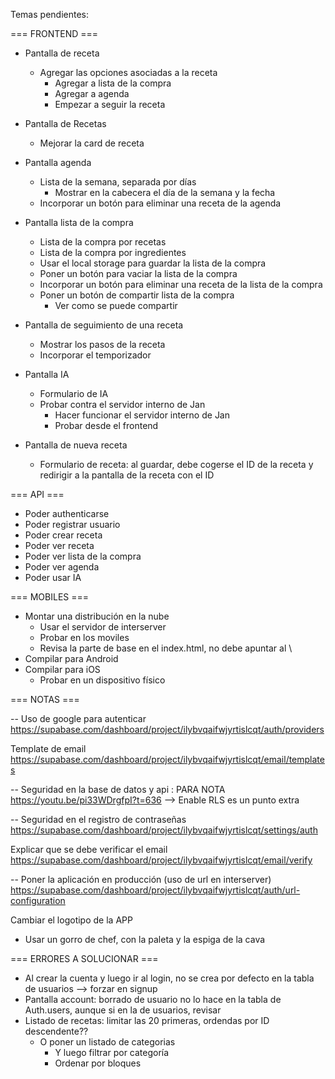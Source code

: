 Temas pendientes:

=== FRONTEND ===

- Pantalla de receta
  - Agregar las opciones asociadas a la receta
    - Agregar a lista de la compra
    - Agregar a agenda
    - Empezar a seguir la receta
- Pantalla de Recetas
  - Mejorar la card de receta
- Pantalla agenda
  - Lista de la semana, separada por días
    - Mostrar en la cabecera el día de la semana y la fecha
  - Incorporar un botón para eliminar una receta de la agenda
- Pantalla lista de la compra
  - Lista de la compra por recetas
  - Lista de la compra por ingredientes
  - Usar el local storage para guardar la lista de la compra
  - Poner un botón para vaciar la lista de la compra
  - Incorporar un botón para eliminar una receta de la lista de la compra
  - Poner un botón de compartir lista de la compra
    - Ver como se puede compartir
- Pantalla de seguimiento de una receta

  - Mostrar los pasos de la receta
  - Incorporar el temporizador

- Pantalla IA

  - Formulario de IA
  - Probar contra el servidor interno de Jan
    - Hacer funcionar el servidor interno de Jan
    - Probar desde el frontend

- Pantalla de nueva receta
  - Formulario de receta: al guardar, debe cogerse el ID de la receta y redirigir a la pantalla de la receta con el ID

=== API ===

- Poder authenticarse
- Poder registrar usuario
- Poder crear receta
- Poder ver receta
- Poder ver lista de la compra
- Poder ver agenda
- Poder usar IA

=== MOBILES ===

- Montar una distribución en la nube
  - Usar el servidor de interserver
  - Probar en los moviles
  - Revisa la parte de base en el index.html, no debe apuntar al \
- Compilar para Android
- Compilar para iOS
  - Probar en un dispositivo físico

=== NOTAS ===

-- Uso de google para autenticar
https://supabase.com/dashboard/project/ilybvqaifwjyrtislcqt/auth/providers

Template de email
https://supabase.com/dashboard/project/ilybvqaifwjyrtislcqt/email/templates

-- Seguridad en la base de datos y api : PARA NOTA
https://youtu.be/pi33WDrgfpI?t=636 --> Enable RLS es un punto extra

-- Seguridad en el registro de contraseñas
https://supabase.com/dashboard/project/ilybvqaifwjyrtislcqt/settings/auth

Explicar que se debe verificar el email
https://supabase.com/dashboard/project/ilybvqaifwjyrtislcqt/email/verify

-- Poner la aplicación en producción (uso de url en interserver)
https://supabase.com/dashboard/project/ilybvqaifwjyrtislcqt/auth/url-configuration

Cambiar el logotipo de la APP

- Usar un gorro de chef, con la paleta y la espiga de la cava

=== ERRORES A SOLUCIONAR ===

- Al crear la cuenta y luego ir al login, no se crea por defecto en la tabla de usuarios --> forzar en signup
- Pantalla account: borrado de usuario no lo hace en la tabla de Auth.users, aunque si en la de usuarios, revisar
- Listado de recetas: limitar las 20 primeras, ordendas por ID descendente??
  - O poner un listado de categorias
    - Y luego filtrar por categoría
    - Ordenar por bloques

